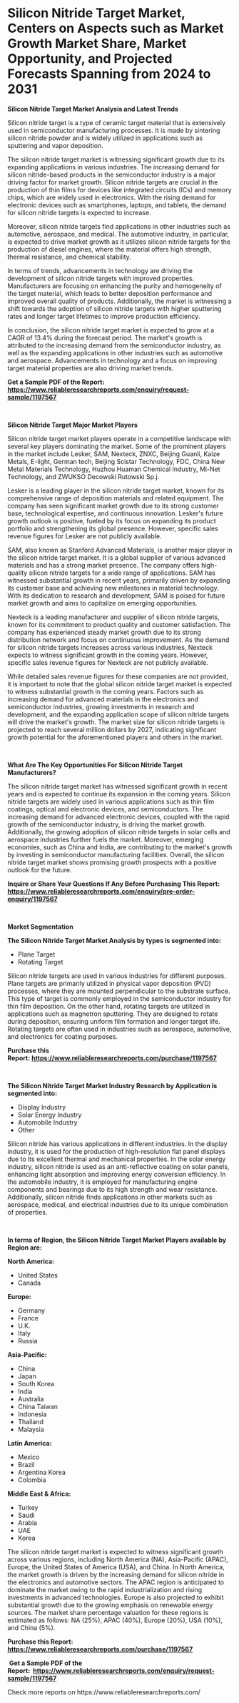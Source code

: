 <p><h1>Silicon Nitride Target Market, Centers on Aspects such as Market Growth Market Share, Market Opportunity, and Projected Forecasts Spanning from 2024 to 2031</h1></p><p><strong>Silicon Nitride Target Market Analysis and Latest Trends</strong></p>
<p><p>Silicon nitride target is a type of ceramic target material that is extensively used in semiconductor manufacturing processes. It is made by sintering silicon nitride powder and is widely utilized in applications such as sputtering and vapor deposition.</p><p>The silicon nitride target market is witnessing significant growth due to its expanding applications in various industries. The increasing demand for silicon nitride-based products in the semiconductor industry is a major driving factor for market growth. Silicon nitride targets are crucial in the production of thin films for devices like integrated circuits (ICs) and memory chips, which are widely used in electronics. With the rising demand for electronic devices such as smartphones, laptops, and tablets, the demand for silicon nitride targets is expected to increase.</p><p>Moreover, silicon nitride targets find applications in other industries such as automotive, aerospace, and medical. The automotive industry, in particular, is expected to drive market growth as it utilizes silicon nitride targets for the production of diesel engines, where the material offers high strength, thermal resistance, and chemical stability.</p><p>In terms of trends, advancements in technology are driving the development of silicon nitride targets with improved properties. Manufacturers are focusing on enhancing the purity and homogeneity of the target material, which leads to better deposition performance and improved overall quality of products. Additionally, the market is witnessing a shift towards the adoption of silicon nitride targets with higher sputtering rates and longer target lifetimes to improve production efficiency.</p><p>In conclusion, the silicon nitride target market is expected to grow at a CAGR of 13.4% during the forecast period. The market's growth is attributed to the increasing demand from the semiconductor industry, as well as the expanding applications in other industries such as automotive and aerospace. Advancements in technology and a focus on improving target material properties are also driving market trends.</p></p>
<p><strong>Get a Sample PDF of the Report:&nbsp; <a href="https://www.reliableresearchreports.com/enquiry/request-sample/1197567">https://www.reliableresearchreports.com/enquiry/request-sample/1197567</a></strong></p>
<p>&nbsp;</p>
<p><strong>Silicon Nitride Target Major Market Players</strong></p>
<p><p>Silicon nitride target market players operate in a competitive landscape with several key players dominating the market. Some of the prominent players in the market include Lesker, SAM, Nexteck, ZNXC, Beijing Guanli, Kaize Metals, E-light, German tech, Beijing Scistar Technology, FDC, China New Metal Materials Technology, Huzhou Huaman Chemical Industry, Mi-Net Technology, and ZWUKSO Decowski Rutowski Sp.j.</p><p>Lesker is a leading player in the silicon nitride target market, known for its comprehensive range of deposition materials and related equipment. The company has seen significant market growth due to its strong customer base, technological expertise, and continuous innovation. Lesker's future growth outlook is positive, fueled by its focus on expanding its product portfolio and strengthening its global presence. However, specific sales revenue figures for Lesker are not publicly available.</p><p>SAM, also known as Stanford Advanced Materials, is another major player in the silicon nitride target market. It is a global supplier of various advanced materials and has a strong market presence. The company offers high-quality silicon nitride targets for a wide range of applications. SAM has witnessed substantial growth in recent years, primarily driven by expanding its customer base and achieving new milestones in material technology. With its dedication to research and development, SAM is poised for future market growth and aims to capitalize on emerging opportunities.</p><p>Nexteck is a leading manufacturer and supplier of silicon nitride targets, known for its commitment to product quality and customer satisfaction. The company has experienced steady market growth due to its strong distribution network and focus on continuous improvement. As the demand for silicon nitride targets increases across various industries, Nexteck expects to witness significant growth in the coming years. However, specific sales revenue figures for Nexteck are not publicly available.</p><p>While detailed sales revenue figures for these companies are not provided, it is important to note that the global silicon nitride target market is expected to witness substantial growth in the coming years. Factors such as increasing demand for advanced materials in the electronics and semiconductor industries, growing investments in research and development, and the expanding application scope of silicon nitride targets will drive the market's growth. The market size for silicon nitride targets is projected to reach several million dollars by 2027, indicating significant growth potential for the aforementioned players and others in the market.</p></p>
<p>&nbsp;</p>
<p><strong>What Are The Key Opportunities For Silicon Nitride Target Manufacturers?</strong></p>
<p><p>The silicon nitride target market has witnessed significant growth in recent years and is expected to continue its expansion in the coming years. Silicon nitride targets are widely used in various applications such as thin film coatings, optical and electronic devices, and semiconductors. The increasing demand for advanced electronic devices, coupled with the rapid growth of the semiconductor industry, is driving the market growth. Additionally, the growing adoption of silicon nitride targets in solar cells and aerospace industries further fuels the market. Moreover, emerging economies, such as China and India, are contributing to the market's growth by investing in semiconductor manufacturing facilities. Overall, the silicon nitride target market shows promising growth prospects with a positive outlook for the future.</p></p>
<p><strong>Inquire or Share Your Questions If Any Before Purchasing This Report: <a href="https://www.reliableresearchreports.com/enquiry/pre-order-enquiry/1197567">https://www.reliableresearchreports.com/enquiry/pre-order-enquiry/1197567</a></strong></p>
<p>&nbsp;</p>
<p><strong>Market Segmentation</strong></p>
<p><strong>The Silicon Nitride Target Market Analysis by types is segmented into:</strong></p>
<p><ul><li>Plane Target</li><li>Rotating Target</li></ul></p>
<p><p>Silicon nitride targets are used in various industries for different purposes. Plane targets are primarily utilized in physical vapor deposition (PVD) processes, where they are mounted perpendicular to the substrate surface. This type of target is commonly employed in the semiconductor industry for thin film deposition. On the other hand, rotating targets are utilized in applications such as magnetron sputtering. They are designed to rotate during deposition, ensuring uniform film formation and longer target life. Rotating targets are often used in industries such as aerospace, automotive, and electronics for coating purposes.</p></p>
<p><strong>Purchase this Report:&nbsp;<a href="https://www.reliableresearchreports.com/purchase/1197567">https://www.reliableresearchreports.com/purchase/1197567</a></strong></p>
<p>&nbsp;</p>
<p><strong>The Silicon Nitride Target Market Industry Research by Application is segmented into:</strong></p>
<p><ul><li>Display Industry</li><li>Solar Energy Industry</li><li>Automobile Industry</li><li>Other</li></ul></p>
<p><p>Silicon nitride has various applications in different industries. In the display industry, it is used for the production of high-resolution flat panel displays due to its excellent thermal and mechanical properties. In the solar energy industry, silicon nitride is used as an anti-reflective coating on solar panels, enhancing light absorption and improving energy conversion efficiency. In the automobile industry, it is employed for manufacturing engine components and bearings due to its high strength and wear resistance. Additionally, silicon nitride finds applications in other markets such as aerospace, medical, and electrical industries due to its unique combination of properties.</p></p>
<p>&nbsp;</p>
<p><strong>In terms of Region, the Silicon Nitride Target Market Players available by Region are:</strong></p>
<p>
    <p> <strong> North America: </strong>
        <ul>
            <li>United States</li>
            <li>Canada</li>
        </ul>
        </p> 
    <p> <strong> Europe: </strong>
        <ul>
            <li>Germany</li>
            <li>France</li>
            <li>U.K.</li>
            <li>Italy</li>
            <li>Russia</li>
        </ul>
        </p> 
    <p> <strong> Asia-Pacific: </strong>
        <ul>
            <li>China</li>
            <li>Japan</li>
            <li>South Korea</li>
            <li>India</li>
            <li>Australia</li>
            <li>China Taiwan</li>
            <li>Indonesia</li>
            <li>Thailand</li>
            <li>Malaysia</li>
        </ul>
        </p> 
    <p> <strong> Latin America: </strong>
        <ul>
            <li>Mexico</li>
            <li>Brazil</li>
            <li>Argentina Korea</li>
            <li>Colombia</li>
        </ul>
        </p> 
    <p> <strong> Middle East & Africa: </strong>
        <ul>
            <li>Turkey</li>
            <li>Saudi</li>
            <li>Arabia</li>
            <li>UAE</li>
            <li>Korea</li>
        </ul>
    </p>
    </p>
<p><p>The silicon nitride target market is expected to witness significant growth across various regions, including North America (NA), Asia-Pacific (APAC), Europe, the United States of America (USA), and China. In North America, the market growth is driven by the increasing demand for silicon nitride in the electronics and automotive sectors. The APAC region is anticipated to dominate the market owing to the rapid industrialization and rising investments in advanced technologies. Europe is also projected to exhibit substantial growth due to the growing emphasis on renewable energy sources. The market share percentage valuation for these regions is estimated as follows: NA (25%), APAC (40%), Europe (20%), USA (10%), and China (5%).</p></p>
<p><strong>Purchase this Report: <a href="https://www.reliableresearchreports.com/purchase/1197567">https://www.reliableresearchreports.com/purchase/1197567</a></strong></p>
<p>&nbsp;<strong>Get a Sample PDF of the Report:&nbsp;&nbsp;<a href="https://www.reliableresearchreports.com/enquiry/request-sample/1197567">https://www.reliableresearchreports.com/enquiry/request-sample/1197567</a></strong></p>
<p><strong></strong></p>
<p>Check more reports on https://www.reliableresearchreports.com/</p>